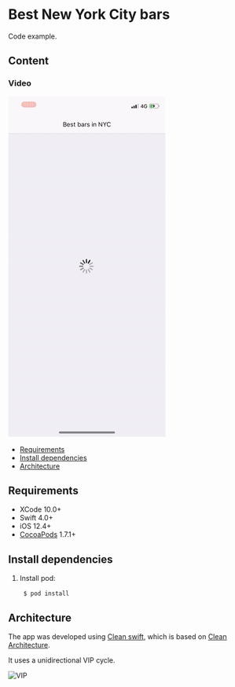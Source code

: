 # Best New York City bars

Code example.

## Content

### Video
[![Watch video](app.gif)](https://youtu.be/IeqmN3iBZ34)

* [Requirements](#requirements)
* [Install dependencies](#install)
* [Architecture](#architecture)

## <a name="requirements"></a> Requirements

* XCode 10.0+
* Swift 4.0+
* iOS 12.4+
* [CocoaPods](https://guides.cocoapods.org/using/using-cocoapods.html) 1.7.1+

## <a name="install"></a> Install dependencies

1. Install pod:

		$ pod install

## <a name="architecture"></a> Architecture

The app was developed using [Clean swift](https://clean-swift.com/), which is based on [Clean Architecture](https://blog.cleancoder.com/uncle-bob/2012/08/13/the-clean-architecture.html).

It uses a unidirectional VIP cycle.

![VIP](https://hackernoon.com/hn-images/1*QV4nxWPd_sbGhoWO-X7PfQ.png)
